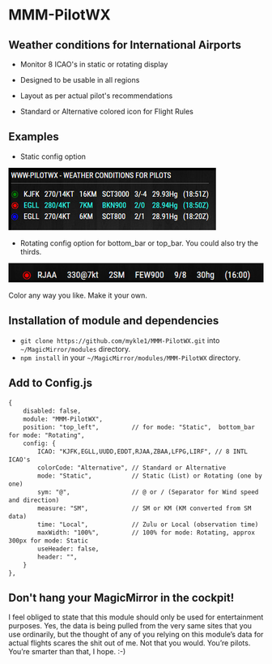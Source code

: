 # MMM-PilotWX

## Weather conditions for International Airports

* Monitor 8 ICAO's in static or rotating display

* Designed to be usable in all regions

* Layout as per actual pilot's recommendations

* Standard or Alternative colored icon for Flight Rules

## Examples

* Static config option

![](images/1.PNG)

* Rotating config option for bottom_bar or top_bar. You could also try the thirds.

![](images/2.PNG) 

Color any way you like. Make it your own.

## Installation of module and dependencies

* `git clone https://github.com/mykle1/MMM-PilotWX.git` into `~/MagicMirror/modules` directory.
* `npm install` in your `~/MagicMirror/modules/MMM-PilotWX` directory.

## Add to Config.js

    {
		disabled: false,
		module: "MMM-PilotWX",
		position: "top_left",         // for mode: "Static",  bottom_bar for mode: "Rotating",
		config: {
			ICAO: "KJFK,EGLL,UUDD,EDDT,RJAA,ZBAA,LFPG,LIRF", // 8 INTL ICAO's
			colorCode: "Alternative", // Standard or Alternative
			mode: "Static",           // Static (List) or Rotating (one by one)
			sym: "@",                 // @ or / (Separator for Wind speed and direction)
			measure: "SM",            // SM or KM (KM converted from SM data)
			time: "Local",            // Zulu or Local (observation time)
			maxWidth: "100%",         // 100% for mode: Rotating, approx 300px for mode: Static
			useHeader: false,
			header: "",
		}
	},

## Don't hang your MagicMirror in the cockpit!

I feel obliged to state that this module should only be used for entertainment purposes. Yes, the data is being pulled from the very same sites that you use ordinarily, but the thought of any of you relying on this module’s data for actual flights scares the shit out of me. Not that you would. You’re pilots. You’re smarter than that, I hope. :-)

